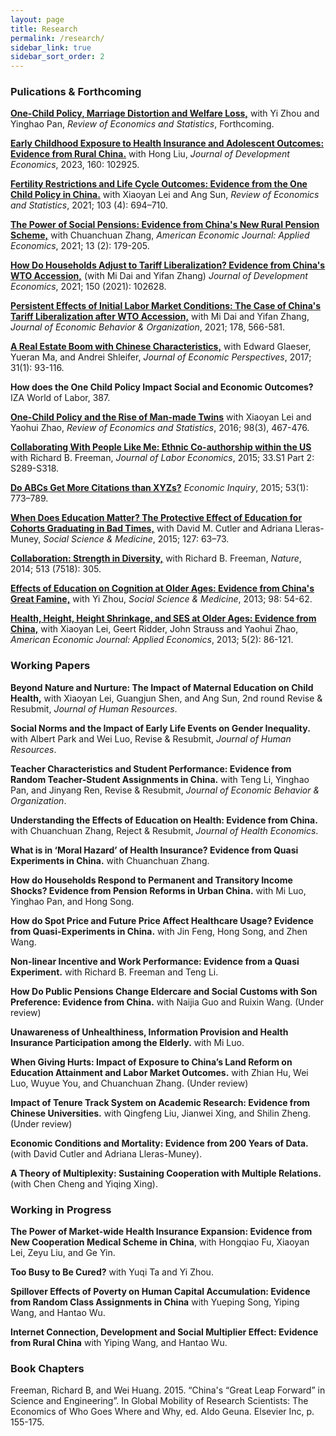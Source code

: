 ```yaml
---
layout: page
title: Research
permalink: /research/
sidebar_link: true
sidebar_sort_order: 2
---
```



### Pulications & Forthcoming

[**One-Child Policy, Marriage Distortion and Welfare Loss,**](https://doi.org/10.1162/rest_a_01332)
 with Yi Zhou and Yinghao Pan, *Review of Economics and Statistics*, Forthcoming.

[**Early Childhood Exposure to Health Insurance and Adolescent Outcomes: Evidence from Rural China.**](https://doi.org/10.1016/j.jdeveco.2022.102925) with Hong Liu, *Journal of Development Economics*, 2023, 160: 102925.

[**Fertility Restrictions and Life Cycle Outcomes: Evidence from the One Child Policy in China.**](https://direct.mit.edu/rest/article-abstract/103/4/694/97774/Fertility-Restrictions-and-Life-Cycle-Outcomes?redirectedFrom=fulltext)
 with Xiaoyan Lei and Ang Sun, *Review of Economics and Statistics*, 2021; 103 (4): 694–710.

[**The Power of Social Pensions: Evidence from China's New Rural Pension Scheme,**](https://www.aeaweb.org/articles?id=10.1257/app.20170789) with Chuanchuan Zhang, *American Economic Journal: Applied Economics*, 2021; 13 (2): 179-205.

[**How Do Households Adjust to Tariff Liberalization? Evidence from China's WTO Accession,**](https://www.sciencedirect.com/science/article/abs/pii/S0304387821000055) (with Mi Dai and Yifan Zhang) *Journal of Development Economics*, 2021; 150 (2021): 102628.

[**Persistent Effects of Initial Labor Market Conditions: The Case of China's Tariff Liberalization after WTO Accession,**](https://www.sciencedirect.com/science/article/abs/pii/S0167268120302584) with Mi Dai and Yifan Zhang, *Journal of Economic Behavior & Organization*, 2021; 178, 566-581.

[**A Real Estate Boom with Chinese Characteristics,**](https://www.aeaweb.org/articles?id=10.1257/jep.31.1.93) with Edward Glaeser, Yueran Ma, and Andrei Shleifer, *Journal of Economic Perspectives*, 2017; 31(1): 93-116.

**How does the One Child Policy Impact Social and Economic Outcomes?** IZA World of Labor, 387.

[**One-Child Policy and the Rise of Man-made Twins**](https://direct.mit.edu/rest/article-abstract/98/3/467/58356/One-Child-Policy-and-the-Rise-of-Man-Made-Twins?redirectedFrom=fulltext) with Xiaoyan Lei and Yaohui Zhao, *Review of Economics and Statistics*, 2016; 98(3), 467-476.

[**Collaborating With People Like Me: Ethnic Co-authorship within the US**](https://www.journals.uchicago.edu/doi/abs/10.1086/678973) with Richard B. Freeman, *Journal of Labor Economics*, 2015; 33.S1 Part 2: S289-S318.


[**Do ABCs Get More Citations than XYZs?**](http://onlinelibrary.wiley.com/doi/10.1111/ecin.12125/abstract) *Economic Inquiry*, 2015; 53(1): 773–789.


[**When Does Education Matter? The Protective Effect of Education for Cohorts Graduating in Bad Times,**](https://www.sciencedirect.com/science/article/abs/pii/S0277953614004961) with David M. Cutler and Adriana Lleras-Muney, *Social Science & Medicine*, 2015; 127: 63–73.

[**Collaboration: Strength in Diversity,**](https://www.nature.com/articles/513305a) with Richard B. Freeman,  *Nature*, 2014; 513 (7518): 305.

[**Effects of Education on Cognition at Older Ages: Evidence from China's Great Famine,**](https://www.sciencedirect.com/science/article/abs/pii/S0277953613004735) with Yi Zhou, *Social Science & Medicine*, 2013; 98: 54-62.

[**Health, Height, Height Shrinkage, and SES at Older Ages: Evidence from China,**](https://www.aeaweb.org/articles?id=10.1257/app.5.2.86) with Xiaoyan Lei, Geert Ridder, John Strauss and Yaohui Zhao, *American Economic Journal: Applied Economics*, 2013; 5(2): 86-121.





### Working Papers

**Beyond Nature and Nurture: The Impact of Maternal Education on Child Health,** with Xiaoyan Lei, Guangjun Shen, and Ang Sun, 2nd round Revise & Resubmit, *Journal of Human Resources*. 

**Social Norms and the Impact of Early Life Events on Gender Inequality.** with Albert Park and Wei Luo, Revise & Resubmit, *Journal of Human Resources*.

**Teacher Characteristics and Student Performance: Evidence from Random Teacher-Student Assignments in China.** with Teng Li, Yinghao Pan, and Jinyang Ren, Revise & Resubmit, *Journal of Economic Behavior & Organization*.

**Understanding the Effects of Education on Health: Evidence from China.** with Chuanchuan Zhang, Reject & Resubmit, *Journal of Health Economics*.

**What is in ‘Moral Hazard’ of Health Insurance? Evidence from Quasi Experiments in China.** with Chuanchuan Zhang.

**How do Households Respond to Permanent and Transitory Income Shocks? Evidence from Pension Reforms in Urban China.** with Mi Luo, Yinghao Pan, and Hong Song.

**How do Spot Price and Future Price Affect Healthcare Usage? Evidence from Quasi-Experiments in China.** with Jin Feng, Hong Song, and Zhen Wang.

**Non-linear Incentive and Work Performance: Evidence from a Quasi Experiment.** with Richard B. Freeman and Teng Li.  

**How Do Public Pensions Change Eldercare and Social Customs with Son Preference: Evidence from China.** with Naijia Guo and Ruixin Wang.  (Under review)

**Unawareness of Unhealthiness, Information Provision and Health Insurance Participation among the Elderly.** with Mi Luo.  

**When Giving Hurts: Impact of Exposure to China’s Land Reform on Education Attainment and Labor Market Outcomes.** with Zhian Hu, Wei Luo, Wuyue You, and Chuanchuan Zhang. (Under review)

**Impact of Tenure Track System on Academic Research: Evidence from Chinese Universities.** with Qingfeng Liu, Jianwei Xing, and Shilin Zheng. (Under review)

**Economic Conditions and Mortality: Evidence from 200 Years of Data.** (with David Cutler and Adriana Lleras-Muney).

**A Theory of Multiplexity: Sustaining Cooperation with Multiple Relations.** (with Chen Cheng and Yiqing Xing). 



### Working in Progress

**The Power of Market-wide Health Insurance Expansion: Evidence from New Cooperation Medical Scheme in China**, with Hongqiao Fu, Xiaoyan Lei, Zeyu Liu, and Ge Yin.

**Too Busy to Be Cured?** with Yuqi Ta and Yi Zhou.

**Spillover Effects of Poverty on Human Capital Accumulation: Evidence from Random Class Assignments in China** with Yueping Song, Yiping Wang, and Hantao Wu. 

**Internet Connection, Development and Social Multiplier Effect: Evidence from Rural China** with Yiping Wang, and Hantao Wu.



### Book Chapters

Freeman, Richard B, and Wei Huang. 2015. “China's “Great Leap Forward” in Science and Engineering”. In Global Mobility of Research Scientists: The Economics of Who Goes Where and Why, ed. AIdo Geuna. Elsevier Inc, p. 155-175.

